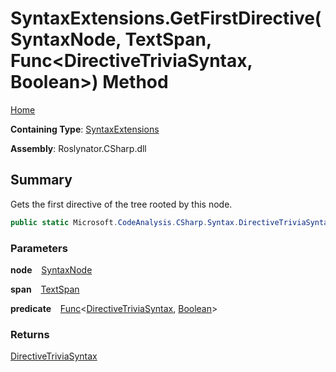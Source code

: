 # SyntaxExtensions\.GetFirstDirective\(SyntaxNode, TextSpan, Func\<DirectiveTriviaSyntax, Boolean>\) Method

[Home](../../../../README.md)

**Containing Type**: [SyntaxExtensions](../README.md)

**Assembly**: Roslynator\.CSharp\.dll

## Summary

Gets the first directive of the tree rooted by this node\.

```csharp
public static Microsoft.CodeAnalysis.CSharp.Syntax.DirectiveTriviaSyntax GetFirstDirective(this Microsoft.CodeAnalysis.SyntaxNode node, Microsoft.CodeAnalysis.Text.TextSpan span, Func<Microsoft.CodeAnalysis.CSharp.Syntax.DirectiveTriviaSyntax, bool> predicate = null)
```

### Parameters

**node** &ensp; [SyntaxNode](https://docs.microsoft.com/en-us/dotnet/api/microsoft.codeanalysis.syntaxnode)

**span** &ensp; [TextSpan](https://docs.microsoft.com/en-us/dotnet/api/microsoft.codeanalysis.text.textspan)

**predicate** &ensp; [Func](https://docs.microsoft.com/en-us/dotnet/api/system.func-2)\<[DirectiveTriviaSyntax](https://docs.microsoft.com/en-us/dotnet/api/microsoft.codeanalysis.csharp.syntax.directivetriviasyntax), [Boolean](https://docs.microsoft.com/en-us/dotnet/api/system.boolean)>

### Returns

[DirectiveTriviaSyntax](https://docs.microsoft.com/en-us/dotnet/api/microsoft.codeanalysis.csharp.syntax.directivetriviasyntax)

